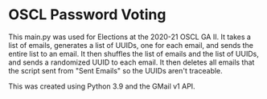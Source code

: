 # OSCL Password Voting
This main.py was used for Elections at the 2020-21 OSCL GA II. It takes a list of emails, generates a list of UUIDs, one for each email, and sends the entire list to an email. It then shuffles the list of emails and the list of UUIDs, and sends a randomized UUID to each email. It then deletes all emails that the script sent from "Sent Emails" so the UUIDs aren't traceable.

This was created using Python 3.9 and the GMail v1 API.
